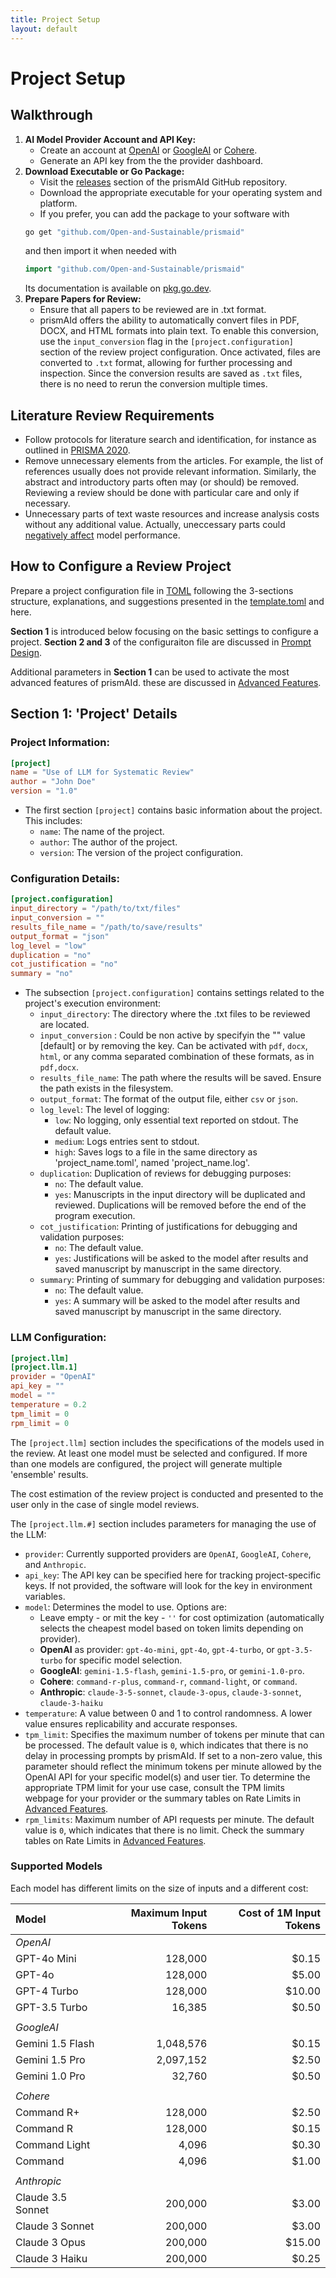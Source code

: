 ```yaml
---
title: Project Setup
layout: default
---
```


# Project Setup

## Walkthrough
1. **AI Model Provider Account and API Key:**
    - Create an account at [OpenAI](https://www.openai.com/) or [GoogleAI](https://aistudio.google.com) or [Cohere](https://cohere.com/).
    - Generate an API key from the the provider dashboard.
2. **Download Executable or Go Package:**
    - Visit the [releases](https://github.com/open-and-sustainable/prismaid/releases) section of the prismAId GitHub repository.
    - Download the appropriate executable for your operating system and platform.
    - If you prefer, you can add the package to your software with
    ```bash
    go get "github.com/Open-and-Sustainable/prismaid"
    ```
    and then import it when needed with
    ```go
    import "github.com/Open-and-Sustainable/prismaid"
    ```
    Its documentation is available on [pkg.go.dev](https://pkg.go.dev/github.com/open-and-sustainable/prismaid).
3. **Prepare Papers for Review:**
    - Ensure that all papers to be reviewed are in .txt format.
    - prismAId offers the ability to automatically convert files in PDF, DOCX, and HTML formats into plain text. To enable this conversion, use the `input_conversion` flag in the `[project.configuration]` section of the review project configuration. Once activated, files are converted to `.txt` format, allowing for further processing and inspection. Since the conversion results are saved as `.txt` files, there is no need to rerun the conversion multiple times.

## Literature Review Requirements
- Follow protocols for literature search and identification, for instance as outlined in [PRISMA 2020](https://doi.org/10.1136/bmj.n71).
- Remove unnecessary elements from the articles. For example, the list of references usually does not provide relevant information. Similarly, the abstract and introductory parts often may (or should) be removed. Reviewing a review should be done with particular care and only if necessary.
- Unnecessary parts of text waste resources and increase analysis costs without any additional value. Actually, uneccessary parts could [negatively affect](https://arxiv.org/abs/2404.08865) model performance.

## How to Configure a Review Project
Prepare a project configuration file in [TOML](https://toml.io/en/) following the 3-sections structure, explanations, and suggestions presented in the [template.toml](https://github.com/open-and-sustainable/prismaid/blob/main/projects/template.toml) and here.

**Section 1** is introduced below focusing on the basic settings to configure a project. **Section 2 and 3** of the configuraiton file are discussed in [Prompt Design](prompt-design).

Additional parameters in **Section 1** can be used to activate the most advanced features of prismAId. these are discussed in [Advanced Features](advanced-features).

## Section 1: 'Project' Details

### Project Information:
```toml
[project]
name = "Use of LLM for Systematic Review"
author = "John Doe"
version = "1.0"
```
- The first section `[project]` contains basic information about the project. This includes:
  - `name`: The name of the project.
  - `author`: The author of the project.
  - `version`: The version of the project configuration.

### Configuration Details:
```toml
[project.configuration]
input_directory = "/path/to/txt/files"
input_conversion = ""
results_file_name = "/path/to/save/results"
output_format = "json"
log_level = "low"
duplication = "no"
cot_justification = "no"
summary = "no"
```
- The subsection `[project.configuration]` contains settings related to the project's execution environment:
  - `input_directory`: The directory where the .txt files to be reviewed are located.
  - `input_conversion` : Could be non active by specifyin the "" value [default] or by removing the key. Can be activated with `pdf`, `docx`, `html`, or any comma separated combination of these formats, as in `pdf,docx`.
  - `results_file_name`: The path where the results will be saved. Ensure the path exists in the filesystem.
  - `output_format`: The format of the output file, either `csv` or `json`.
  - `log_level`: The level of logging:
    - `low`: No logging, only essential text reported on stdout. The default value.
    - `medium`: Logs entries sent to stdout.
    - `high`: Saves logs to a file in the same directory as 'project_name.toml', named 'project_name.log'.
  - `duplication`: Duplication of reviews for debugging purposes:
    - `no`: The default value.
    - `yes`: Manuscripts in the input directory will be duplicated and reviewed. Duplications will be removed before the end of the program execution.
  - `cot_justification`: Printing of justifications for debugging and validation purposes:
    - `no`: The default value.
    - `yes`: Justifications will be asked to the model after results and saved manuscript by manuscript in the same directory.
  - `summary`: Printing of summary for debugging and validation purposes:
    - `no`: The default value.
    - `yes`: A summary will be asked to the model after results and saved manuscript by manuscript in the same directory.

### LLM Configuration:
```toml
[project.llm]
[project.llm.1]
provider = "OpenAI"
api_key = ""
model = ""
temperature = 0.2
tpm_limit = 0
rpm_limit = 0
```
The `[project.llm]` section includes the specifications of the models used in the review. At least one model must be selected and configured. If more than one models are configured, the project will generate multiple 'ensemble' results.

The cost estimation of the review project is conducted and presented to the user only in the case of single model reviews.

The `[project.llm.#]` section includes parameters for managing the use of the LLM:
- `provider`: Currently supported providers are `OpenAI`, `GoogleAI`, `Cohere`, and `Anthropic`.
- `api_key`: The API key can be specified here for tracking project-specific keys. If not provided, the software will look for the key in environment variables.
- `model`: Determines the model to use. Options are:
    - Leave empty - or mit the key - `''` for cost optimization (automatically selects the cheapest model based on token limits depending on provider).
    - **OpenAI** as provider: `gpt-4o-mini`, `gpt-4o`, `gpt-4-turbo`, or `gpt-3.5-turbo` for specific model selection.
    - **GoogleAI**: `gemini-1.5-flash`, `gemini-1.5-pro`, or `gemini-1.0-pro`.
    - **Cohere**: `command-r-plus`, `command-r`, `command-light`, or `command`.
    - **Anthropic**: `claude-3-5-sonnet`, `claude-3-opus`, `claude-3-sonnet`, `claude-3-haiku`
- `temperature`: A value between 0 and 1 to control randomness. A lower value ensures replicability and accurate responses.
- `tpm_limit`: Specifies the maximum number of tokens per minute that can be processed. The default value is `0`, which indicates that there is no delay in processing prompts by prismAId. If set to a non-zero value, this parameter should reflect the minimum tokens per minute allowed by the OpenAI API for your specific model(s) and user tier. To determine the appropriate TPM limit for your use case, consult the TPM limits webpage for your provider or the summary tables on Rate Limits in [Advanced Features](advanced-features).
- `rpm_limits`: Maximum number of API requests per minute. The default value is `0`, which indicates that there is no limit. Check the summary tables on Rate Limits in [Advanced Features](advanced-features).

### Supported Models
Each model has different limits on the size of inputs and a different cost:

<table class="table-spacing">
    <thead>
        <tr>
            <th style="text-align: left;">Model</th>
            <th style="text-align: right;">Maximum Input Tokens</th>
            <th style="text-align: right;">Cost of 1M Input Tokens</th>
        </tr>
    </thead>
    <tbody>
        <tr>
            <td style="text-align: left; font-style: italic;">OpenAI</td>
            <td></td>
            <td></td>
        </tr>
        <tr>
            <td style="text-align: left;">GPT-4o Mini</td>
            <td style="text-align: right;">128,000</td>
            <td style="text-align: right;">$0.15</td>
        </tr>
        <tr>
            <td style="text-align: left;">GPT-4o</td>
            <td style="text-align: right;">128,000</td>
            <td style="text-align: right;">$5.00</td>
        </tr>
        <tr>
            <td style="text-align: left;">GPT-4 Turbo</td>
            <td style="text-align: right;">128,000</td>
            <td style="text-align: right;">$10.00</td>
        </tr>
        <tr>
            <td style="text-align: left;">GPT-3.5 Turbo</td>
            <td style="text-align: right;">16,385</td>
            <td style="text-align: right;">$0.50</td>
        </tr>
        <tr>
            <td></td>
            <td></td>
            <td></td>
        </tr>
        <tr>
            <td style="text-align: left; font-style: italic;">GoogleAI</td>
            <td></td>
            <td></td>
        </tr>
        <tr>
            <td style="text-align: left;">Gemini 1.5 Flash</td>
            <td style="text-align: right;">1,048,576</td>
            <td style="text-align: right;">$0.15</td>
        </tr>
        <tr>
            <td style="text-align: left;">Gemini 1.5 Pro</td>
            <td style="text-align: right;">2,097,152</td>
            <td style="text-align: right;">$2.50</td>
        </tr>
        <tr>
            <td style="text-align: left;">Gemini 1.0 Pro</td>
            <td style="text-align: right;">32,760</td>
            <td style="text-align: right;">$0.50</td>
        </tr>
        <tr>
            <td></td>
            <td></td>
            <td></td>
        </tr>
        <tr>
            <td style="text-align: left; font-style: italic;">Cohere</td>
            <td></td>
            <td></td>
        </tr>
        <tr>
            <td style="text-align: left;">Command R+</td>
            <td style="text-align: right;">128,000</td>
            <td style="text-align: right;">$2.50</td>
        </tr>
        <tr>
            <td style="text-align: left;">Command R</td>
            <td style="text-align: right;">128,000</td>
            <td style="text-align: right;">$0.15</td>
        </tr>
        <tr>
            <td style="text-align: left;">Command Light</td>
            <td style="text-align: right;">4,096</td>
            <td style="text-align: right;">$0.30</td>
        </tr>
        <tr>
            <td style="text-align: left;">Command</td>
            <td style="text-align: right;">4,096</td>
            <td style="text-align: right;">$1.00</td>
        </tr>
        <tr>
            <td></td>
            <td></td>
            <td></td>
        </tr>
        <tr>
            <td style="text-align: left; font-style: italic;">Anthropic</td>
            <td></td>
            <td></td>
        </tr>
        <tr>
            <td style="text-align: left;">Claude 3.5 Sonnet</td>
            <td style="text-align: right;">200,000</td>
            <td style="text-align: right;">$3.00</td>
        </tr>
        <tr>
            <td style="text-align: left;">Claude 3 Sonnet</td>
            <td style="text-align: right;">200,000</td>
            <td style="text-align: right;">$3.00</td>
        </tr>
        <tr>
            <td style="text-align: left;">Claude 3 Opus</td>
            <td style="text-align: right;">200,000</td>
            <td style="text-align: right;">$15.00</td>
        </tr>
        <tr>
            <td style="text-align: left;">Claude 3 Haiku</td>
            <td style="text-align: right;">200,000</td>
            <td style="text-align: right;">$0.25</td>
        </tr>
    </tbody>
</table>

<div id="wcb" class="carbonbadge"></div>
<script src="https://unpkg.com/website-carbon-badges@1.1.3/b.min.js" defer></script>
